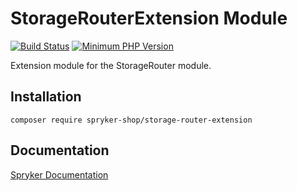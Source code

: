 # StorageRouterExtension Module
[![Build Status](https://travis-ci.org/spryker-shop/storage-router-extension.svg)](https://travis-ci.org/spryker-shop/storage-router-extension)
[![Minimum PHP Version](https://img.shields.io/badge/php-%3E%3D%207.3-8892BF.svg)](https://php.net/)

Extension module for the StorageRouter module.

## Installation

```
composer require spryker-shop/storage-router-extension
```

## Documentation

[Spryker Documentation](https://academy.spryker.com/developing_with_spryker/module_guide/modules.html)
